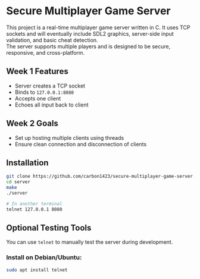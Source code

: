 # Secure Multiplayer Game Server

This project is a real-time multiplayer game server written in C. It uses TCP sockets and will eventually include SDL2 graphics, server-side input validation, and basic cheat detection.  
The server supports multiple players and is designed to be secure, responsive, and cross-platform.

## Week 1 Features
- Server creates a TCP socket
- Binds to `127.0.0.1:8080`
- Accepts one client
- Echoes all input back to client

## Week 2 Goals
- Set up hosting multiple clients using threads
- Ensure clean connection and disconnection of clients

## Installation
```bash
git clone https://github.com/carbon1423/secure-multiplayer-game-server.git
cd server
make
./server
```
```bash
# In another terminal
telnet 127.0.0.1 8080
```
## Optional Testing Tools

You can use `telnet` to manually test the server during development.

### Install on Debian/Ubuntu:
```bash
sudo apt install telnet


